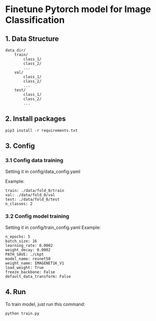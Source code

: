 # Finetune Pytorch model for Image Classification


## 1. Data Structure

```
data_dir/
    train/
        class_1/
        class_2/
        ...
    val/
        class_1/
        class_2/
        ...
    test/
        class_1/
        class_2/
        ...
```

## 2. Install packages
```
pip3 install -r requirements.txt
```

## 3. Config 
### 3.1 Config data training
Setting it in config/data_config.yaml

Example:
```
train: ./data/fold_0/train
val: ./data/fold_0/val
test: ./data/fold_0/test
n_classes: 2
```

### 3.2 Config model training
Setting it in config/train_config.yaml
Example:
```
n_epochs: 5
batch_size: 16
learning_rate: 0.0002
weight_decay: 0.0002
PATH_SAVE: ./ckpt
model_name: resnet50
weight_name: IMAGENET1K_V1
load_weight: True
freeze_backbone: False
default_data_transform: False
```

## 4. Run
To train model, just run this command:
```
python train.py
```
